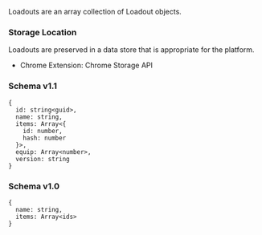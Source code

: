 Loadouts are an array collection of Loadout objects.

### Storage Location
Loadouts are preserved in a data store that is appropriate for the platform.

* Chrome Extension: Chrome Storage API

### Schema v1.1

    {
      id: string<guid>,
      name: string,
      items: Array<{ 
        id: number, 
        hash: number 
      }>,
      equip: Array<number>,
      version: string
    }

### Schema v1.0

    {
      name: string,
      items: Array<ids>
    }